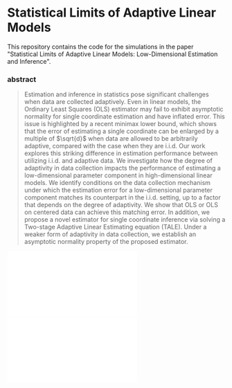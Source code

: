 # Statistical Limits of Adaptive Linear Models

This repository contains the code for the simulations in the paper "Statistical Limits of Adaptive Linear Models: Low-Dimensional Estimation and Inference". 



### abstract
>Estimation and inference in statistics pose significant challenges when data are collected adaptively. Even in linear models, the Ordinary Least Squares (OLS) estimator may fail to exhibit asymptotic normality for single coordinate estimation and have inflated error. This issue is highlighted by a recent minimax lower bound, which shows that the error of estimating a single coordinate can be enlarged by a multiple of $\sqrt{d}$ when data are allowed to be arbitrarily adaptive, compared with the case when they are i.i.d. Our work explores this striking difference in estimation performance between utilizing i.i.d. and adaptive data. We investigate how the degree of adaptivity in data collection impacts the performance of estimating a low-dimensional parameter component in high-dimensional linear models. We identify conditions on the data collection mechanism under which the estimation error for a low-dimensional parameter component matches its counterpart in the i.i.d. setting, up to a factor that depends on the degree of adaptivity. We show that OLS or OLS on centered data can achieve this matching error. In addition, we propose a novel estimator for single coordinate inference via solving a Two-stage Adaptive Linear Estimating equation (TALE). Under a weaker form of adaptivity in data collection, we establish an asymptotic normality property of the proposed estimator.


![Figure 1 Description](fig/zero_mean_OLS.pdf)
![Figure 2 Description](fig/zero_mean_OLS.pdf)


